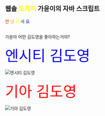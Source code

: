 ## 웹솔 <font color="yellow">토게피</font> 가윤이의 자바 스크립트 
<font color="red">안</font>
<font color="orange">녕</font>
<font color="yellow">하</font>
<font color="green">세</font>
<font color="blue">요</font>

<br>
가윤아 어떤 김도영을 좋아하는거야?

<font color="blue" size="7">엔시티 김도영</font>

![엔시티 김도영](https://cdn.topstarnews.net/news/photo/202307/15368255_1147145_027_org.jpg)

<font color="red" size="7">기아 김도영</font>

![기아 김도영](https://img.hankyung.com/photo/202307/AKR20230707166700007_01_i_P4.jpg)


